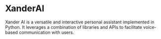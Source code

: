 # XanderAI
Xander AI is a versatile and interactive personal assistant implemented in Python. It leverages a combination of libraries and APIs to facilitate voice-based communication with users. 
